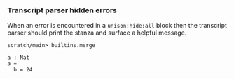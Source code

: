
### Transcript parser hidden errors

When an error is encountered in a `unison:hide:all` block
then the transcript parser should print the stanza
and surface a helpful message.

```ucm:hide
scratch/main> builtins.merge
```

```unison:hide:all
a : Nat
a = 
  b = 24
```

